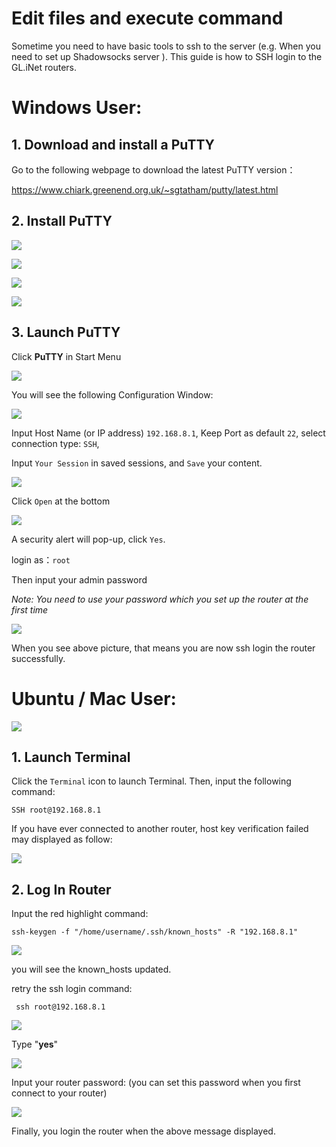 Edit files and execute command
===

Sometime you need to have basic tools to ssh to the server (e.g. When you need to set up Shadowsocks server ). This guide is how to SSH login to the GL.iNet routers.

# Windows User:

## 1. Download and install a PuTTY

Go to the following webpage to download the latest PuTTY version：  

https://www.chiark.greenend.org.uk/~sgtatham/putty/latest.html

## 2. Install PuTTY

![](src/ssh/PuTTY-Install-1.png) 



![](src/ssh/PuTTY-Install-2.png) 



![](src/ssh/PuTTY-Install-3.png) 



![](src/ssh/PuTTY-Install-4.png) 

## 3. Launch PuTTY 

Click **PuTTY** in Start Menu 

![](src/ssh/1522164842915.png) 



You will see the following Configuration Window: 

![](src/ssh/Setup-PuTTY-1.png) 

Input Host Name (or IP address) `192.168.8.1`, Keep Port as default `22`, select connection type: `SSH`,

Input `Your Session` in saved sessions, and `Save` your content.

![](src/ssh/Setup-PuTTY-2.png)  

Click `Open` at the bottom

![](src/ssh/Setup-PuTTY-3.png) 

A security alert will pop-up, click `Yes`.

login as：`root`

Then input your admin password 

*Note: You need to use your password which you set up the router at the first time*

![](src/ssh/SSH-in-2.png)  

When you see above picture, that means you are now ssh login the router successfully.  

# Ubuntu / Mac User:

![](src/ssh/Ubuntu-Login.png) 

## 1. Launch Terminal

Click the `Terminal` icon to launch Terminal. Then, input the following command: 

`SSH root@192.168.8.1` 

If you have ever connected to another router, host key verification failed may displayed as follow:

![](src/ssh/remove-ssh-keygen.png) 

## 2. Log In Router
Input the red highlight command:

`ssh-keygen -f "/home/username/.ssh/known_hosts" -R "192.168.8.1"`

![](src/ssh/Removed-Host-keygen.png)  

you will see the known_hosts updated. 

retry the ssh login command: 

` ssh root@192.168.8.1` 

![](src/ssh/Ubuntu-sshin-router-1.png)  

Type "**yes**"

![](src/ssh/Ubuntu-sshin-router-2.png)  	

Input your router password: (you can set this password when you first connect to your router)

![](src/ssh/1522205896331.png) 

Finally, you login the router when the above message displayed. 